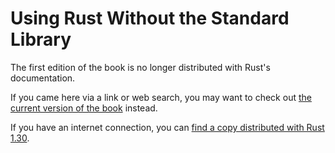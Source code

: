 # Using Rust Without the Standard Library

The first edition of the book is no longer distributed with Rust's documentation.

If you came here via a link or web search, you may want to check out [the current
version of the book](../index.html) instead.

If you have an internet connection, you can [find a copy distributed with
Rust
1.30](https://doc.rust-lang.org/1.30.0/book/first-edition/using-rust-without-the-standard-library.html).